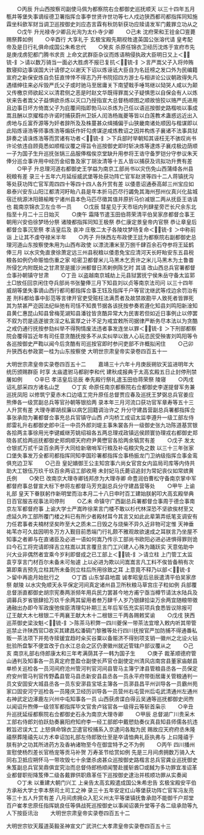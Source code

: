 <!-- { "loadSidebar": true } -->
　　○丙辰  升山西按察司副使马佩为都察院右佥都御史巡抚顺天  以三十四年五月甎井等堡失事谪绥德卫署指挥佥事李世贤许世功等七人戍边狭西都司都指挥同知施霖坐科歛军财当调卫巡按御史刘应态言霖有秋防斩获功应赎请发军门戴罪立功从之
　　○戊午  升光禄寺少卿吕光洵为太仆寺少卿
　　○己未  沈府荣和王铨金□亶薨赐祭葬如例
　　○辛酉行  大享礼于  玄极宝殿先期视牲遣英国公张溶代请  皇考配  帝及是日行礼俱命成国公朱希忠代
　　○癸亥  杀原任锦衣卫经历沈炼于宣府市先是庚戌虏犯都门腾书求贡  上命文武群臣杂议而炼语稍侵执政大臣明日又上＜锍-釒＞请以数万骑当一面必大胜虏不报已复抗＜锍-釒＞言严嵩父子入将帅贿数寝抑边事误国大计请僇之以谢天下诏以炼诬诋大臣自为名廷榜之发口外为民编籍宣府之新保安炼自负狂直悻悻不得志乃开书院招四方游士与相讲论公议朝政得失凡遇缙绅往来必斥毁严氏父子或时驰马至居庸关下南望戟手唾骂继以恸哭人咸以为颠又传檄京师欲起义以清君侧之恶是时赵文华既得罪嵩父子疑惧思以自保会有人以炼状来告者嵩父子益惧欲杀炼以灭口乃授指宣大总督杨顺图之顺故憸狡以赂严氏进用且边事日坏方倚嵩父子为庇覆间指即勃马以杀炼为己任以语巡按御史路楷啖以事成嵩且酬以京擢楷亦许诺时捕获蔚州卫妖人闰浩杨胤夔等皆以白莲教术蛊惑远近出入虏地与丘富乔源等为奸者辞所及及株蔓甚众缉捕偏于山狭畿南诸处顺因与楷谋即以此陷炼诬浩等师事炼浩等煽妖作奸勾虏谋逆咸炼教诏之因并构炼子襄诸不法事具狱辞奏之请诛炼浩等而赏诸有功者＜锍-釒＞下兵部时举朝知其诬枉无不骇叹尚书许论依违自顾竟悉如顺楷议覆之得旨令巡按御史即时斩决炼等逮炼子襄戍极边荫顺一子为国子生升巡抚张锅三品服俸楷俟京堂缺升用参将王诰守备罗铠分守参议朱天俸分巡佥事许用中经历金绍鲁及家丁胡汝清等十五人皆以捕获及讯拟功升赉有差
　　○甲子  升总理河道右都御史王学益为南京工部尚书以灾伤免山西蒲绛各州县税粮有差  录三十五年六月延绥威武堡等处获功阵亡官军赵贤等四十二人蒋镇抚沟等处获功阵亡官军周四四十等四十四人各升赏有差  以倭患诏通泰高邮三州宝应如皋泰兴安东山阳江都清河盱眙八县是年本折马匹尽行蠲免其海州邳州仪真兴化盐城宿迁桃源沐阳赣榆睢宁诸州县本色马匹尽徵其值并原折马价减银二两从抚臣王诰请也  裁南京锦衣卫左佥书一员
　　○戊辰  彗星见于天市垣内列肆星旁芒长尺余东北指至十月二十三日始灭
　　○庚午  霜降节遣玉田伯蒋荣清平伯吴家彦都督佥事王朝用兴安伯徐梦旸分祭  诸陵都指挥同知王极祭  恭仁康定景皇帝内官祭  恭让章皇后都督佥事沉至祭  孝洁皇后及  哀冲  庄敬二太子各陵坟梦旸复命＜锍-釒＞中称前诣  上让其不虔夺禄米半年
　　○丙子  升陕西左布政使王廷为都察院右副都御史总理河道山东按察使朱用为山西布政使  以漂流漕米至万捌千肆百余石夺参将王延鹤俸三月  以水灾免直隶徐萧定远三州县税粮以倭患免宝应清河天长盱眙安东五县税粮各如例仍命赈恤伤重之家  哈密卫都督米儿马黑木乞贡许之米儿马黑木为土鲁畨所侵乞内附既处之甘肃至是援沙洲都督日羔剌例陈乞时  其请  改山西总兵官署都督佥事孙朝镇守甘肃
　　○丁丑  以盗越南京城劫上元县狱罢抚宁侯朱岳守备太监郭土□放任回京闲住夺兵部尚书张鏊俸三月下知县刘以贞等南京法司问  以三十四年威胡等堡失事谪山西行都司都指挥佥事王钰及指挥千户等官沈继武等戍边余罚治有差  刑科都给事中彭范等言律开官吏受赃枉法满贯者及故禁故勘平人致死者皆罪死其为禁甚严迩因法纪纵弛有司恬不知畏节据各该抚按参奏若遵化知县刘鸣阳新淦知县黄仁惠昆山知县曾梅芜湖知县潘铨皆贪酷异常大为民害若但如近日事例止以停罢不叙为罚是适遂彼贪淫之私富厚之计不足为戒宜敕所司据律严断务尽本法以为贪酷之戒仍通行抚按参劾纠举不得狥情废法违者事发连坐以罪＜锍-釒＞下刑部都察院会覆得旨近年有司任意贪酷抚按多不从实纠举以致人心玩恣民受殃害刘鸣阳等令各巡按御史严鞫以闻今后贪酷有司巡按官即时参问吏部不许概拟闲住
　　○己卯  升狭西右参政窦一桂为山东按察使
大明世宗肃皇帝实录卷四百五十一



大明世宗肃皇帝实录卷四百五十二
　　嘉靖三十六年十月庚辰朔钦天监进明年大统历颁赐群臣  时享  太庙遣驸马都尉李和代  建秋成报典于太高玄殿五日止封停刑禁屠如例
　　○辛巳  孝洁皇后忌辰  奉先殿行祭礼遣玉田伯蒋荣祭  陵寝
　　○丙戌  诏礼部采四方诸名山芝
　　○丁亥  命原任南京都察院右佥都御史李遂提督军务兼巡抚凤阳  以修筑宁夏赤木口边墙工完升原任总督贾应春及巡抚王梦弼总兵官姜应熊俸各一级赏副总兵等官孙朝等银拾两  录本年三月河流口获功官军章寿等五十三人升赏有差  大理寺卿胡叔廉以病乞回籍调治许之  升分守建昌营副总兵署都指挥佥事张承勋为署都督佥事充总兵官镇守山西  卢沟桥工成诏太监李遵升一级工部左侍郎雷礼升右都御史郎中汪一中员外郎刘堤主事朱裳各升一级御史张九功陈道基赏银各拾两主事徐用光李键臧继芳姚绍祖各五两总理戎政镇远侯顾寰协理戎右都御史郑晓各贰拾两巡抚都御史郑炯顺天府府尹黄懋官各拾两余犒赏有差
　　○戊子  发太仓银贰万贰千柒百余两于大同给新墩哨军行粮及补屯粮灾免之数  以三十三年张家口堡失事发万全都司都指挥同知李国珍署都指挥佥事杨振龙门卫纳级指挥佥事金鸾俱充边卫军
　　○己丑  皇妃嬇御王公主知宫事六尚女官宫女内监局司库等内侍共助大工银伍万玖千玖百余两诏工部收用  未封妃马氏薨诏追封为常妃丧仪如常嫔黄氏例
　　○癸巳  改南京大理寺卿钱邦彦为大理寺卿  命豊润伯曹松守备南京掌中军都督府事总督宣大标下参将左都督马芳充副总兵分守建昌营等处
　　○甲午  上谕礼部  皇天下眷朕躬作新明堂而治本月二十八日申时百工建始朕躬叩大高玄殿举典日百官服吉视事法司停刑
　　○乙未  命镇守广西副总兵署都督佥事周于德佥事南京左军都督府事  上谕大学士严嵩昨徐杲言门楼不敢以杉代林深恐不坚欲俟材至又虑延久昨工部所覆门楼之料已有所少者殿材耳今其言又如此此辈第弄纸笔支调安有力任君事者夫楠材坚矣昨至大之质未二日毁之与烧柴不异久近非物可定惟  天神垂祐苇亦可久兹因明冬万方入觐目前悉端门行礼颇不雅观故欲速成之耳朕言乃坐屋不知事之者卿与在直诸臣及必进一语如何嵩乃传示工部尚书欧阳必进必进惧得罪则诡曰今石工将完请即择吉立柱嵩以其言覆旦言门工兴建人心殊为踊跃实  天意佑助中兴大业非偶然者宜乘今岁利即督成之已工部上＜锍-釒＞请立柱  上门管工太监袁亨享言门材百尔未备未可匆遽  上以必进为欺以问嵩嵩言凡工料不俟皆备稍有次第即乘吉预先立柱其所未备则立柱后所用徐致之耳  上意竟不释乃以部＜锍-釒＞留中再逾月始批行之
　　○丁酉  山东邹县地震  诚孝昭皇后忌辰遣清平伯吴家彦祭  献陵  以水灾免顺天永平保定河间真定诸州县卫所秋粮马草宫庄子粒如例  兵部覆总督浙直都御史胡宗宪奏两浙频年用兵民力罢甚今地方甫宁亟当樽节请汰水陆兵及调募兵岁省银肆拾万玖千余两其留用者叁万肆千人岁乃银肆拾柒万余两宜随粮带徵通融出办即今军政废弛俟臣清理勾补期三五年后军伍充实前项兵食悉皆议除报可  辽王献大木七根银二千两襄王献大木十二根银三千两各赐敕奖谕
　　○戊戌  狭西巡茶御史梁汝魁＜锍-釒＞陈茶马积弊一四川夔保一带茶法宜增入敕内听其带管巡禁止许陕西官□收买其建昌松潘碉门黎雅等处行四川抚按官严加防捕不得通番私贩一茶法项下并苑寺赎锾宜趋时籴买谷粟以备赈济不得别项支销一徽州之北设火钻批验所盘掣不便宜改于白水江总会之区仍隶徽州就近管辖户部议覆从之
　　○己亥  南京礼部右侍郎康太和三年考满荫其子一韩为国子生
　　○庚子  裁革顺德府管山通判及知事各一员真定府豊盈仓副使长芦官仓副使定州清风店南宫县董家庙献县单桥关巡检各一员河间府沧州管河判官河间县管马主簿宁津县管粮县丞各一员保定府安州管马判官传野蟊县管马县丞新安县县丞各一员永平府带衘居庸关管粮通判一员文安固安大城县丞各一员东安漷县宝坻主簿各一员漷县昌平州训导各一员霸州苑家口固安河宁巡检各一员隆庆卫经历训导各一员营州右屯营州后屯武清通州左通州右神武定边涿鹿左兴州中屯知事各一员  山西获虏谍白得云吴通等巡抚都御史闵煦以闻诏升煦俸一级领军都指挥毕文官舍卢铭官各一级得云等斩首枭示
　　○辛丑  升巡抚延绥都察院右佥都御史石永为南京大理寺卿
　　○甲辰  总督湖广川贵采木工部右侍郎刘伯跃劾奏襄阳府知府李一经工部郎中戴愬劾奏仪真县知县师儒各抗违敕旨迟误大工  上怒俱命锦衣卫遣官校捕系入京逮问各黜为民  赐故应天府府丞朱隆禧祭葬隆禧先以方术幸诏加礼部左侍郎致仕至是卒请恤典礼臣执弗与  上曰隆禧于朕有护之功其所进药方及香衲诸物至今在御宜特予之不为例
　　○丙午  四川播州宣慰使杨烈差长官杨宠等贡马补贺  万寿圣节给赏如例  先是三月间虏拥数万骑入大同右卫抵应朔怀马一带攻毁七十余堡杀卤甚众巡按御史路楷言总兵官龚业巡抚御史朱笈副总兵官吴鼎俱宜究治而总督侍郎杨顺闻警赴援斩酋□或馘为多功罪宜准诏革业都督职衔降笈俸二级各戴罪供职鼎革任下巡按御史逮治并核顺功罪从实奏闻
　　○丁未  以重建大朝门兴工  上亲告太高玄殿遣成国公朱希忠告  玄极宝殿安平伯方承裕大学士李本祭司土司工之神  录三十五年安定红山等堡获功阵亡官军冯友亮等三十五人升赏有差  八月间虏拥众入犯义州太平等堡镇抚鲁承勋不能御千户郑堂百户崔孝忠原任指挥姚良任等俱战死巡按御史以事闻诏袭升堂等子各二级承勋等九人下按臣讯治
　　大明世宗肃皇帝实录卷四百五十二


大明世宗钦天履道英毅圣神宣文广武洪仁大孝肃皇帝实录卷四百五十三

